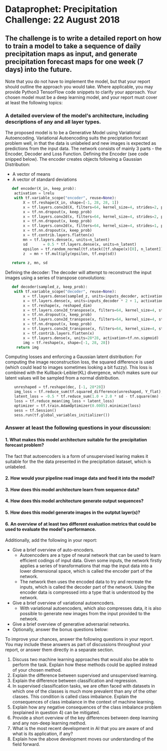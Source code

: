 # Dataprophet: Precipitation Challenge: 22 August 2018

## The challenge is to write a detailed report on how to train a model to take a sequence of daily precipitation maps as input, and generate precipitation forecast maps for one week (7 days) into the future.

Note that you do not have to implement the model, but that your report should outline the approach you would take. Where applicable, you may provide Python3 TensorFlow code snippets to clarify your approach.
Your chosen model must be a deep learning model, and your report must cover at least the following topics:
###  A detailed overview of the model's architecture, including descriptions of any and all layer types. 
The proposed model is to be a Generative Model using Variational Autoencoding. Variational Autoencoding suits the preciptation forcast problem well, in that the data is unlabeled and new images is expected as predictions from the input data. The network consists of mainly 3 parts - the Encoder, Decoder and Loss Function.
       Defining the Encoder (see code snipped below). The encoder creates objects following a Gaussian Distribution:
   * A vector of means
   * A vector of standard deviations
``` Python
   def encoder(X_in, keep_prob):
    activation = lrelu
    with tf.variable_scope("encoder", reuse=None):
        X = tf.reshape(X_in, shape=[-1, 28, 28, 1])
        x = tf.layers.conv2d(X, filters=64, kernel_size=4, strides=2, padding='same', activation=activation)
        x = tf.nn.dropout(x, keep_prob)
        x = tf.layers.conv2d(x, filters=64, kernel_size=4, strides=2, padding='same', activation=activation)
        x = tf.nn.dropout(x, keep_prob)
        x = tf.layers.conv2d(x, filters=64, kernel_size=4, strides=1, padding='same', activation=activation)
        x = tf.nn.dropout(x, keep_prob)
        x = tf.contrib.layers.flatten(x)
        mn = tf.layers.dense(x, units=n_latent)
        sd       = 0.5 * tf.layers.dense(x, units=n_latent)            
        epsilon = tf.random_normal(tf.stack([tf.shape(x)[0], n_latent])) 
        z  = mn + tf.multiply(epsilon, tf.exp(sd))
        
   return z, mn, sd
  ``` 
  Defining the decoder:
The decoder will attempt to reconstruct the input images using a series of transpose convolutions:
```Python
   def decoder(sampled_z, keep_prob):
    with tf.variable_scope("decoder", reuse=None):
        x = tf.layers.dense(sampled_z, units=inputs_decoder, activation=lrelu)
        x = tf.layers.dense(x, units=inputs_decoder * 2 + 1, activation=lrelu)
        x = tf.reshape(x, reshaped_dim)
        x = tf.layers.conv2d_transpose(x, filters=64, kernel_size=4, strides=2, padding='same', activation=tf.nn.relu)
        x = tf.nn.dropout(x, keep_prob)
        x = tf.layers.conv2d_transpose(x, filters=64, kernel_size=4, strides=1, padding='same', activation=tf.nn.relu)
        x = tf.nn.dropout(x, keep_prob)
        x = tf.layers.conv2d_transpose(x, filters=64, kernel_size=4, strides=1, padding='same', activation=tf.nn.relu)
        x = tf.contrib.layers.flatten(x)
        x = tf.layers.dense(x, units=28*28, activation=tf.nn.sigmoid)
        img = tf.reshape(x, shape=[-1, 28, 28])
     return img
  ```
Computing losses and enforcing a Gaussian latent distribution:
For computing the image reconstruction loss, the squared difference is used (which could lead to images sometimes looking a bit fuzzy). This loss is combined with the Kullback-Leibler(KL) divergence, which makes sure our latent values will be sampled from a normal distribution.
``` Python
    unreshaped = tf.reshape(dec, [-1, 28*28])
    img_loss = tf.reduce_sum(tf.squared_difference(unreshaped, Y_flat), 1)
    latent_loss = -0.5 * tf.reduce_sum(1.0 + 2.0 * sd - tf.square(mn) - tf.exp(2.0 * sd), 1)
    loss = tf.reduce_mean(img_loss + latent_loss)
    optimizer = tf.train.AdamOptimizer(0.0005).minimize(loss)
    sess = tf.Session()
    sess.run(tf.global_variables_initializer())
 ``` 
### Answer at least the following questions in your discussion:

####  1. What makes this model architecture suitable for the precipitation forecast problem?
The fact that autoencoders is a form of unsupervised learing makes it suitable for the the data presented in the precipitation dataset, which is unlabeled.


####  2. How would your pipeline read image data and feed it into the model?


####  3. How does this model architecture learn from sequence data?


####  4. How does this model architecture generate output sequences?


####  5. How does this model generate images in the outptut layer(s)?


####  6. An overview of at least two different evaluation metrics that could be used to evaluate the model's performance.

Additionally, add the following in your report:

* Give a brief overview of auto-encoders.
  * Autoencoders are a type of neural network that can be used to learn efficient codings of input data. Given some inputs, the network firstly applies a series of transformations that map the input data into a lower dimensional space, which is called the encoder part of the network. 
  * The network then uses the encoded data to try and recreate the inputs, which is called the decoder part of the network. Using the encoder data is compressed into a type that is understood by the network.
* Give a brief overview of variational autoencoders.
  * With variational autoencoders, which also compresses data, it is also possible to generate new images from the input provided to the network. 
* Give a brief overview of generative adversarial networks.
* Optionally, answer the bonus questions below:


To improve your chances, answer the following questions in your report. You may include these answers as part of discussions throughout your report, or answer them directly in a separate section.

1. Discuss two machine learning approaches that would also be able to perform the task. Explain how these methods could be applied instead of your chosen method. 
2. Explain the difference between supervised and unsupervised learning. 
3. Explain the difference between classification and regression. 
4. In supervised classification tasks, we are often faced with datasets in which one of the classes is much more prevalent than any of the other classes. This condition is called class imbalance. Explain the consequences of class imbalance in the context of machine learning. 
5. Explain how any negative consequences of the class imbalance problem (explained in question 4) can be mitigated. 
6. Provide a short overview of the key differences between deep learning and any non-deep learning method.
7. What is the most recent development in AI that you are aware of and what is its application, if any? 
8. Explain how the above development moves our understanding of the field forward.
